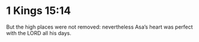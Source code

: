 # 1 Kings 15:14

But the high places were not removed: nevertheless Asa’s heart was perfect with the LORD all his days.